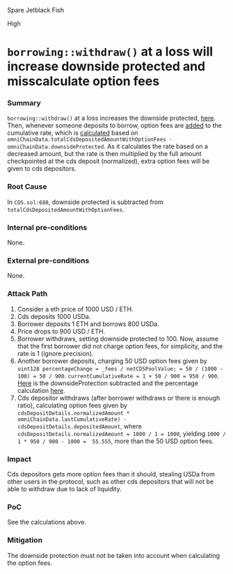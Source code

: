 Spare Jetblack Fish

High

# `borrowing::withdraw()` at a loss will increase downside protected and misscalculate option fees

### Summary

`borrowing::withdraw()` at a loss increases the downside protected, [here](https://github.com/sherlock-audit/2024-11-autonomint/blob/main/Blockchain/Blockchian/contracts/lib/BorrowLib.sol#L873-L875). Then, whenever someone deposits to borrow, option fees are [added](https://github.com/sherlock-audit/2024-11-autonomint/blob/main/Blockchain/Blockchian/contracts/lib/BorrowLib.sol#L731) to the cumulative rate, which is [calculated](https://github.com/sherlock-audit/2024-11-autonomint/blob/main/Blockchain/Blockchian/contracts/Core_logic/CDS.sol#L680) based on `omniChainData.totalCdsDepositedAmountWithOptionFees - omniChainData.downsideProtected`.
As it calculates the rate based on a decreased amount, but the rate is then multiplied by the full amount checkpointed at the cds deposit (normalized), extra option fees will be given to cds depositors.

### Root Cause

In `CDS.sol:680`, downside protected is subtracted from `totalCdsDepositedAmountWithOptionFees`. 

### Internal pre-conditions

None.

### External pre-conditions

None.

### Attack Path

1. Consider a eth price of 1000 USD / ETH.
2. Cds deposits 1000 USDa.
3. Borrower deposits 1 ETH and borrows 800 USDa.
4. Price drops to 900 USD / ETH.
5. Borrower withdraws, setting downside protected to 100.
Now, assume that the first borrower did not charge option fees, for simplicity, and the rate is 1 (ignore precision).
6. Another borrower deposits, charging 50 USD option fees given by `uint128 percentageChange = _fees / netCDSPoolValue; = 50 / (1000 - 100) = 50 / 900`. `currentCumulativeRate = 1 + 50 / 900 = 950 / 900`. [Here](https://github.com/sherlock-audit/2024-11-autonomint/blob/main/Blockchain/Blockchian/contracts/Core_logic/CDS.sol#L680) is the downsideProtection subtracted and the percentage calculation [here](https://github.com/sherlock-audit/2024-11-autonomint/blob/main/Blockchain/Blockchian/contracts/lib/CDSLib.sol#L182).
7. Cds depositor withdraws (after borrower withdraws or there is enough ratio), calculating option fees given by `cdsDepositDetails.normalizedAmount * omniChainData.lastCumulativeRate) - cdsDepositDetails.depositedAmount`, where `cdsDepositDetails.normalizedAmount = 1000 / 1 = 1000`, yielding `1000 / 1 * 950 / 900 - 1000 =  55.555`, more than the 50 USD option fees.

### Impact

Cds depositors gets more option fees than it should, stealing USDa from other users in the protocol, such as other cds depositors that will not be able to withdraw due to lack of liquidity.

### PoC

See the calculations above.

### Mitigation

The downside protection must not be taken into account when calculating the option fees.